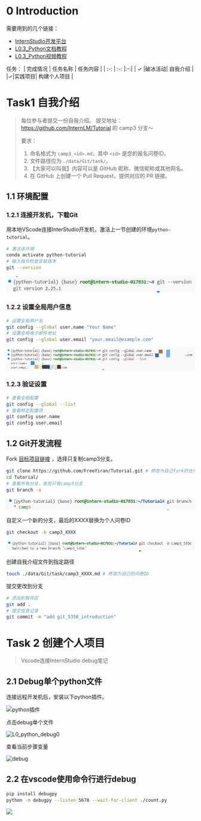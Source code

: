  # 0 Introduction
需要用到的几个链接：
- [InternStudio开发平台](https://studio.intern-ai.org.cn/console/dashboard)
- [L0.3_Python文档教程](https://github.com/InternLM/Tutorial/blob/camp3/docs/L0/Python/task.md)
- [L0.3_Python视频教程](https://www.bilibili.com/video/BV1mS421X7h4/)

任务：
| 完成情况 | 任务名称 | 任务内容 |
| :-: | :-: |:-:|
| ✓ |破冰活动|   自我介绍   |
|✓|实践项目| 构建个人项目 |

 # Task1 自我介绍
> 每位参与者提交一份自我介绍。 提交地址：https://github.com/InternLM/Tutorial 的 camp3 分支～
>
> 要求：
>
> 1. 命名格式为 `camp3_<id>.md`，其中 `<id>` 是您的报名问卷ID。
> 2. 文件路径应为 `./data/Git/task/`。
> 3. 【大家可以叫我】内容可以是 GitHub 昵称、微信昵称或其他网名。
> 4. 在 GitHub 上创建一个 Pull Request，提供对应的 PR 链接。

## 1.1 环境配置

### 1.2.1 连接开发机，下载Git

用本地VScode连接InterStudio开发机，激活上一节创建的环境`python-tutorial`。

```bash
# 激活该环境
conda activate python-tutorial
# 输入指令检查安装版本
git --version
```

![L0.3_gitversion](./pics/L0.3_gitversion.png)

### 1.2.2 设置全局用户信息

```bash
# 设置全局用户名
git config --global user.name "Your Name"
# 设置全局电子邮件地址
git config --global user.email "your.email@example.com"
```

![L0.3_config](./pics/L0.3_config.png)

### 1.2.3 验证设置

```bash
# 查看全局配置
git config --global --list
# 查看特定配置项
git config user.name
git config user.email
```

## 1.2 Git开发流程

Fork [目标项目链接](https://github.com/InternLM/Tutorial) ，选择只复制camp3分支。

```bash
git clone https://github.com/FreeYiran/Tutorial.git # 修改为自己fork的仓库
cd Tutorial/
# 查看所有分支，发现只有camp3分支
git branch -a
```

![L0.3_camp3](./pics/L0.3_camp3.png)

自定义一个新的分支，最后的XXXX替换为个人问卷ID

```bash
git checkout -b camp3_XXXX
```

![L0.3_camp3_5356](./pics/L0.3_camp3_5356.png)

创建自我介绍文件到指定路径

```bash
touch ./data/Git/task/camp3_XXXX.md # 修改为自己的问卷ID
```

提交更改到分支

```bash
# 添加到暂存区
git add .
# 提交信息记录
git commit -m "add git_5356_introduction"
```



# Task 2 创建个人项目

> Vscode连接InternStudio debug笔记

## 2.1 Debug单个python文件

连接远程开发机后，安装以下python插件。

![python插件](./pics/L0_pythton_插件.png)

点击debug单个文件

![L0_python_debug0](./pics/L0_python_debug0.png)

查看当前步骤变量

![debug](./pics/L0_python_debug.png)

## 2.2 在vscode使用命令行进行debug

```bash
pip install debugpy
python -m debugpy --listen 5678 --wait-for-client ./count.py
```

![](./pics/L0_python_debug2.png)
